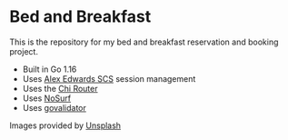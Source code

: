 # Bed and Breakfast

This is the repository for my bed and breakfast reservation and booking project.

- Built in Go 1.16
- Uses [Alex Edwards SCS](https://github.com/alexedwards/scs/v2) session management
- Uses the [Chi Router](https://github.com/go-chi/chi)
- Uses [NoSurf](https://github.com/justinas/nosur)
- Uses [govalidator](https://github.com/asaskevich/govalidator)

Images provided by [Unsplash](https://unsplash.com)